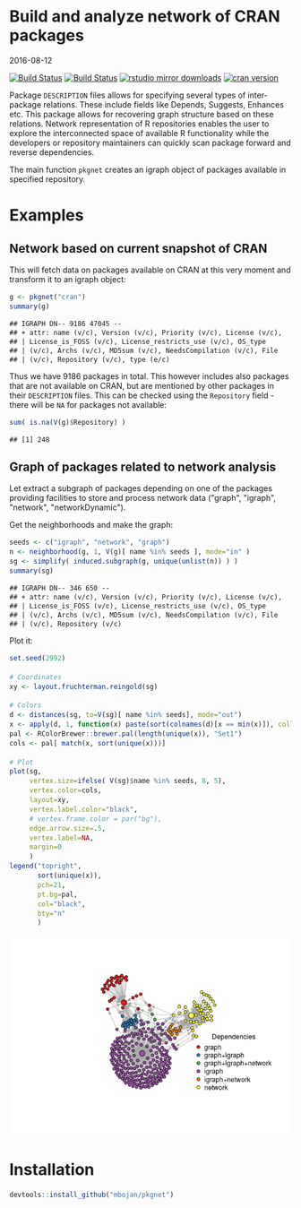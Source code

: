 Build and analyze network of CRAN packages
================
2016-08-12

[![Build Status](https://travis-ci.org/mbojan/pkgnet.png?branch=master)](https://travis-ci.org/mbojan/pkgnet) [![Build Status](https://ci.appveyor.com/api/projects/status/8jwpc9dn34xll00p?svg=true)](https://ci.appveyor.com/project/mbojan/pkgnet) [![rstudio mirror downloads](http://cranlogs.r-pkg.org/badges/pkgnet?color=2ED968)](http://cranlogs.r-pkg.org/) [![cran version](http://www.r-pkg.org/badges/version/pkgnet)](https://cran.r-project.org/package=pkgnet)

Package `DESCRIPTION` files allows for specifying several types of inter-package relations. These include fields like Depends, Suggests, Enhances etc. This package allows for recovering graph structure based on these relations. Network representation of R repositories enables the user to explore the interconnected space of available R functionality while the developers or repository maintainers can quickly scan package forward and reverse dependencies.

The main function `pkgnet` creates an igraph object of packages available in specified repository.

Examples
========

Network based on current snapshot of CRAN
-----------------------------------------

This will fetch data on packages available on CRAN at this very moment and transform it to an igraph object:

``` r
g <- pkgnet("cran")
summary(g)
```

    ## IGRAPH DN-- 9186 47045 -- 
    ## + attr: name (v/c), Version (v/c), Priority (v/c), License (v/c),
    ## | License_is_FOSS (v/c), License_restricts_use (v/c), OS_type
    ## | (v/c), Archs (v/c), MD5sum (v/c), NeedsCompilation (v/c), File
    ## | (v/c), Repository (v/c), type (e/c)

Thus we have 9186 packages in total. This however includes also packages that are not available on CRAN, but are mentioned by other packages in their `DESCRIPTION` files. This can be checked using the `Repository` field - there will be `NA` for packages not available:

``` r
sum( is.na(V(g)$Repository) )
```

    ## [1] 248

Graph of packages related to network analysis
---------------------------------------------

Let extract a subgraph of packages depending on one of the packages providing facilities to store and process network data ("graph", "igraph", "network", "networkDynamic").

Get the neighborhoods and make the graph:

``` r
seeds <- c("igraph", "network", "graph")
n <- neighborhood(g, 1, V(g)[ name %in% seeds ], mode="in" )
sg <- simplify( induced.subgraph(g, unique(unlist(n)) ) )
summary(sg)
```

    ## IGRAPH DN-- 346 650 -- 
    ## + attr: name (v/c), Version (v/c), Priority (v/c), License (v/c),
    ## | License_is_FOSS (v/c), License_restricts_use (v/c), OS_type
    ## | (v/c), Archs (v/c), MD5sum (v/c), NeedsCompilation (v/c), File
    ## | (v/c), Repository (v/c)

Plot it:

``` r
set.seed(2992)

# Coordinates
xy <- layout.fruchterman.reingold(sg)

# Colors
d <- distances(sg, to=V(sg)[ name %in% seeds], mode="out")
x <- apply(d, 1, function(x) paste(sort(colnames(d)[x == min(x)]), collapse="-"))
pal <- RColorBrewer::brewer.pal(length(unique(x)), "Set1")
cols <- pal[ match(x, sort(unique(x)))]

# Plot
plot(sg, 
     vertex.size=ifelse( V(sg)$name %in% seeds, 8, 5),
     vertex.color=cols,
     layout=xy, 
     vertex.label.color="black",
     # vertex.frame.color = par("bg"),
     edge.arrow.size=.5, 
     vertex.label=NA,
     margin=0
     )
legend("topright",
       sort(unique(x)),
       pch=21,
       pt.bg=pal,
       col="black",
       bty="n"
       )
```

![](internal/network_plot-1.png)

Installation
============

``` r
devtools::install_github("mbojan/pkgnet")
```
